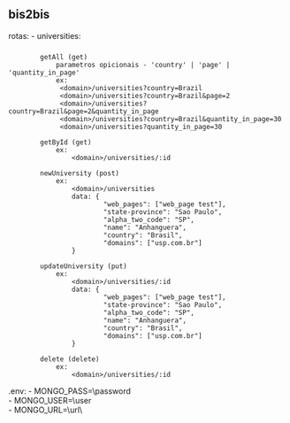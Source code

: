 ## bis2bis

rotas:
	- universities:
###
			getAll (get)
				parametros opicionais - 'country' | 'page' | 'quantity_in_page'
				ex: 
				 <domain>/universities?country=Brazil
				 <domain>/universities?country=Brazil&page=2
				 <domain>/universities?country=Brazil&page=2&quantity_in_page
				 <domain>/universities?country=Brazil&quantity_in_page=30
				 <domain>/universities?quantity_in_page=30

			getById (get)
				ex:
					<domain>/universities/:id
			
			newUniversity (post)
				ex:
					<domain>/universities
					data: {
							"web_pages": ["web_page test"],
							"state-province": "Sao Paulo",
							"alpha_two_code": "SP",
							"name": "Anhanguera",
							"country": "Brasil",
							"domains": ["usp.com.br"]
					}

			updateUniversity (put)
				ex:
					<domain>/universities/:id
					data: {
							"web_pages": ["web_page test"],
							"state-province": "Sao Paulo",
							"alpha_two_code": "SP",
							"name": "Anhanguera",
							"country": "Brasil",
							"domains": ["usp.com.br"]
					}
			
			delete (delete)
				ex:
					<domain>/universities/:id

.env:
	- MONGO_PASS=\password\
	- MONGO_USER=\user\
	- MONGO_URL=\url\
